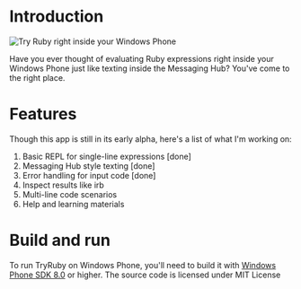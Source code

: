 Introduction
=======

![Try Ruby right inside your Windows Phone](https://cloud.githubusercontent.com/assets/132692/4899901/f06c57f4-6420-11e4-80e1-dc210f907f53.jpg)

Have you ever thought of evaluating Ruby expressions right inside your Windows Phone just like texting inside the Messaging Hub? You've come to the right place. 

Features
=======

Though this app is still in its early alpha, here's a list of what I'm working on:

1. Basic REPL for single-line expressions [done]
2. Messaging Hub style texting [done]
3. Error handling for input code [done]
4. Inspect results like irb
5. Multi-line code scenarios
6. Help and learning materials

Build and run
=======

To run TryRuby on Windows Phone, you'll need to build it with [Windows Phone SDK 8.0](http://dev.windows.com/en-us/develop/download-phone-sdk) or higher. The source code is licensed under MIT License
